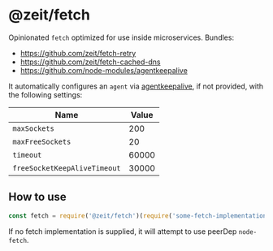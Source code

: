 # @zeit/fetch

Opinionated `fetch` optimized for use inside microservices. Bundles:

- https://github.com/zeit/fetch-retry
- https://github.com/zeit/fetch-cached-dns
- https://github.com/node-modules/agentkeepalive

It automatically configures an `agent` via [agentkeepalive](https://github.com/node-modules/agentkeepalive),
if not provided, with the following settings:

| Name                         | Value |
|------------------------------|-------|
| `maxSockets`                 | 200   |
| `maxFreeSockets`             | 20    |
| `timeout`                    | 60000 |
| `freeSocketKeepAliveTimeout` | 30000 |

## How to use

```js
const fetch = require('@zeit/fetch')(require('some-fetch-implementation'))
```

If no fetch implementation is supplied, it will attempt to use peerDep `node-fetch`.
